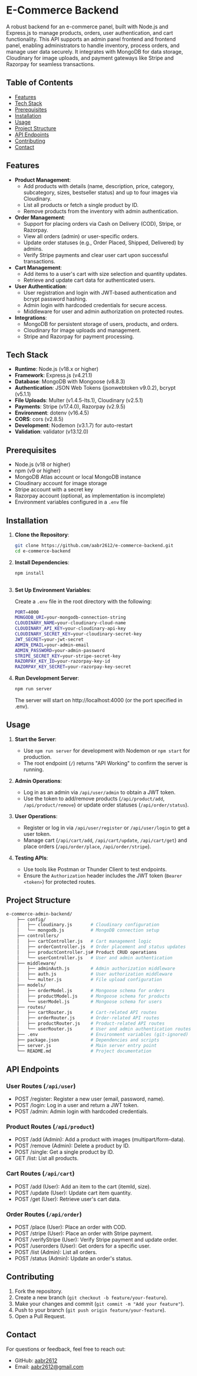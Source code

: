# E-Commerce Backend

A robust backend for an e-commerce panel, built with Node.js and Express.js to manage products, orders, user authentication, and cart functionality. This API supports an admin panel frontend and frontend panel, enabling administrators to handle inventory, process orders, and manage user data securely. It integrates with MongoDB for data storage, Cloudinary for image uploads, and payment gateways like Stripe and Razorpay for seamless transactions.

## Table of Contents
- [Features](#features)
- [Tech Stack](#tech-stack)
- [Prerequisites](#prerequisites)
- [Installation](#installation)
- [Usage](#usage)
- [Project Structure](#project-structure)
- [API Endpoints](#api-endpoints)
- [Contributing](#contributing)
- [Contact](#contact)

## Features

- **Product Management**:
  - Add products with details (name, description, price, category, subcategory, sizes, bestseller status) and up to four images via Cloudinary.
  - List all products or fetch a single product by ID.
  - Remove products from the inventory with admin authentication.
- **Order Management**:
  - Support for placing orders via Cash on Delivery (COD), Stripe, or Razorpay.
  - View all orders (admin) or user-specific orders.
  - Update order statuses (e.g., Order Placed, Shipped, Delivered) by admins.
  - Verify Stripe payments and clear user cart upon successful transactions.
- **Cart Management**:
  - Add items to a user's cart with size selection and quantity updates.
  - Retrieve and update cart data for authenticated users.
- **User Authentication**:
  - User registration and login with JWT-based authentication and bcrypt password hashing.
  - Admin login with hardcoded credentials for secure access.
  - Middleware for user and admin authorization on protected routes.
- **Integrations**:
  - MongoDB for persistent storage of users, products, and orders.
  - Cloudinary for image uploads and management.
  - Stripe and Razorpay for payment processing.

## Tech Stack

- **Runtime**: Node.js (v18.x or higher)
- **Framework**: Express.js (v4.21.1)
- **Database**: MongoDB with Mongoose (v8.8.3)
- **Authentication**: JSON Web Tokens (jsonwebtoken v9.0.2), bcrypt (v5.1.1)
- **File Uploads**: Multer (v1.4.5-lts.1), Cloudinary (v2.5.1)
- **Payments**: Stripe (v17.4.0), Razorpay (v2.9.5)
- **Environment**: dotenv (v16.4.5)
- **CORS**: cors (v2.8.5)
- **Development**: Nodemon (v3.1.7) for auto-restart
- **Validation**: validator (v13.12.0)

## Prerequisites

- Node.js (v18 or higher)
- npm (v9 or higher)
- MongoDB Atlas account or local MongoDB instance
- Cloudinary account for image storage
- Stripe account with a secret key
- Razorpay account (optional, as implementation is incomplete)
- Environment variables configured in a `.env` file

## Installation

1. **Clone the Repository**:
   ```bash
   git clone https://github.com/aabr2612/e-commerce-backend.git
   cd e-commerce-backend
   
2. **Install Dependencies**:
   ```bash
   npm install
      
3. **Set Up Environment Variables**:

   Create a `.env` file in the root directory with the following:
   ```bash
   PORT=4000
   MONGODB_URI=your-mongodb-connection-string
   CLOUDINARY_NAME=your-cloudinary-cloud-name
   CLOUDINARY_API_KEY=your-cloudinary-api-key
   CLOUDINARY_SECRET_KEY=your-cloudinary-secret-key
   JWT_SECRET=your-jwt-secret
   ADMIN_EMAIL=your-admin-email
   ADMIN_PASSWORD=your-admin-password
   STRIPE_SECRET_KEY=your-stripe-secret-key
   RAZORPAY_KEY_ID=your-razorpay-key-id
   RAZORPAY_KEY_SECRET=your-razorpay-key-secret

4. **Run Development Server**:
   ```bash
   npm run server
   ```
   The server will start on http://localhost:4000 (or the port specified in .env).
   
## Usage

1. **Start the Server**:
   - Use `npm run server` for development with Nodemon or `npm start` for production.
   - The root endpoint (`/`) returns "API Working" to confirm the server is running.

2. **Admin Operations**:
   - Log in as an admin via `/api/user/admin` to obtain a JWT token.
   - Use the token to add/remove products (`/api/product/add`, `/api/product/remove`) or update order statuses (`/api/order/status`).

3. **User Operations**:
   - Register or log in via `/api/user/register` or `/api/user/login` to get a user token.
   - Manage cart (`/api/cart/add`, `/api/cart/update`, `/api/cart/get`) and place orders (`/api/order/place`, `/api/order/stripe`).

4. **Testing APIs**:
   - Use tools like Postman or Thunder Client to test endpoints.
   - Ensure the `Authorization` header includes the JWT token (`Bearer <token>`) for protected routes.

## Project Structure
```bash
e-commerce-admin-backend/
    ├── config/
    │   ├── cloudinary.js       # Cloudinary configuration
    │   └── mongodb.js          # MongoDB connection setup
    ├── controllers/
    │   ├── cartController.js   # Cart management logic
    │   ├── orderController.js  # Order placement and status updates
    │   ├── productController.js# Product CRUD operations
    │   └── userController.js   # User and admin authentication
    ├── middleware/
    │   ├── adminAuth.js        # Admin authorization middleware
    │   ├── auth.js             # User authorization middleware
    │   └── multer.js           # File upload configuration
    ├── models/
    │   ├── orderModel.js       # Mongoose schema for orders
    │   ├── productModel.js     # Mongoose schema for products
    │   └── userModel.js        # Mongoose schema for users
    ├── routes/
    │   ├── cartRouter.js       # Cart-related API routes
    │   ├── orderRouter.js      # Order-related API routes
    │   ├── productRouter.js    # Product-related API routes
    │   └── userRouter.js       # User and admin authentication routes
    ├── .env                    # Environment variables (git-ignored)
    ├── package.json            # Dependencies and scripts
    ├── server.js               # Main server entry point
    └── README.md               # Project documentation
```
## API Endpoints

### User Routes (`/api/user`)
- POST /register: Register a new user (email, password, name).
- POST /login: Log in a user and return a JWT token.
- POST /admin: Admin login with hardcoded credentials.

### Product Routes (`/api/product`)
- POST /add (Admin): Add a product with images (multipart/form-data).
- POST /remove (Admin): Delete a product by ID.
- POST /single: Get a single product by ID.
- GET /list: List all products.

### Cart Routes (`/api/cart`)
- POST /add (User): Add an item to the cart (itemId, size).
- POST /update (User): Update cart item quantity.
- POST /get (User): Retrieve user's cart data.

### Order Routes (`/api/order`)
- POST /place (User): Place an order with COD.
- POST /stripe (User): Place an order with Stripe payment.
- POST /verifyStripe (User): Verify Stripe payment and update order.
- POST /userorders (User): Get orders for a specific user.
- POST /list (Admin): List all orders.
- POST /status (Admin): Update an order's status.

## Contributing
  1. Fork the repository.
  2. Create a new branch (`git checkout -b feature/your-feature`).
  3. Make your changes and commit (`git commit -m "Add your feature"`).
  4. Push to your branch (`git push origin feature/your-feature`).
  5. Open a Pull Request.

## Contact

For questions or feedback, feel free to reach out:
- GitHub: [aabr2612](https://github.com/aabr2612)
- Email: aabr2612@gmail.com
